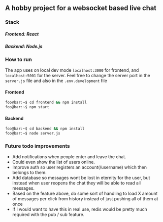 ## A hobby project for a websocket based live chat

### Stack
##### Frontend: React
##### Backend: Node.js
### How to run
The app uses on local dev mode `localhost:3000` for frontend, and `localhost:5001` for the server. Feel free to change the server port in the `server.js` file and also in the `.env.development` file
#### Frontend
```bash
foo@bar:~$ cd frontend && npm install
foo@bar:~$ npm start
```
#### Backend
```bash
foo@bar:~$ cd backend && npm install
foo@bar:~$ node server.js
```

### Future todo improvements
- Add notifications when people enter and leave the chat.
- Could even show the list of users online.
- Improve auth so user registers an account(/username) which then belongs to them.
- Add database so messages wont be lost in eternity for the user, but instead when user reopens the chat they will be able to read all messages.
- Based on the feature above, do some sort of handling to load X amount of messages per click from history instead of just pushing all of them at once
- If I would want to have this in real use, redis would be pretty much required with the pub / sub feature.
